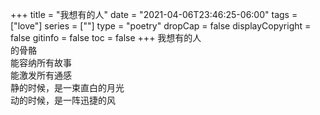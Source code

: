 +++
title = "我想有的人"
date = "2021-04-06T23:46:25-06:00"
tags = ["love"]
series = [""]
type = "poetry"
dropCap = false
displayCopyright = false
gitinfo = false
toc = false
+++
我想有的人  
的骨骼  
能容纳所有故事  
能激发所有通感  
静的时候，是一束直白的月光  
动的时候，是一阵迅捷的风  